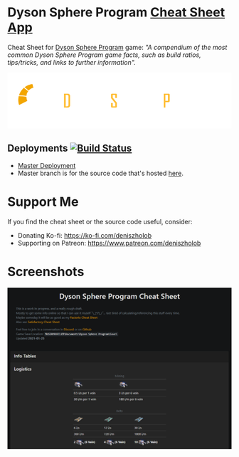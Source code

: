 # Dyson Sphere Program [Cheat Sheet App](https://deniszholob.github.io/dyson-sphere-program-cheat-sheet/)
Cheat Sheet for [Dyson Sphere Program](https://www.kickstarter.com/projects/youthcat/dyson-sphere-programa-space-sci-fi-sandbox-game-0) game: *"A compendium of the most common Dyson Sphere Program game facts, such as build ratios, tips/tricks, and links to further information".*


![Dyson Sphere Program Cheat Sheet](images/Dsp-logo-banner.png)

## Deployments [![Build Status](https://travis-ci.com/deniszholob/dyson-sphere-program-cheat-sheet.svg?branch=master)](https://travis-ci.com/deniszholob/dyson-sphere-program-cheat-sheet)

* [Master Deployment](https://deniszholob.github.io/dyson-sphere-program-cheat-sheet/)
* Master branch is for the source code that's hosted [here](https://deniszholob.github.io/dyson-sphere-program-cheat-sheet/).

# Support Me
If you find the cheat sheet or the source code useful, consider:

* Donating Ko-fi: https://ko-fi.com/deniszholob
* Supporting on Patreon: https://www.patreon.com/deniszholob

# Screenshots
![Dyson Sphere Program Cheat Sheet Desktop Website](images/dsp-cheat-sheet-screenshot.png)
